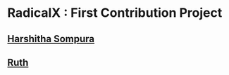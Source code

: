 # RadicalX : First Contribution Project

## [Harshitha Sompura](https://github.com/h-sompura)
## [Ruth](https://github.com/Ruth7606)

